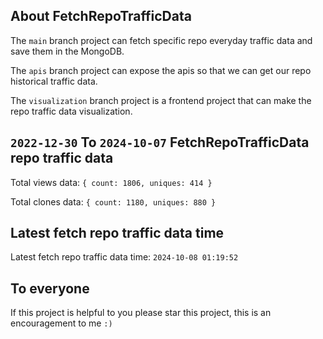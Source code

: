 ## About FetchRepoTrafficData

The `main` branch project can fetch specific repo everyday traffic data and save them in the MongoDB.

The `apis` branch project can expose the apis so that we can get our repo historical traffic data.

The `visualization` branch project is a frontend project that can make the repo traffic data visualization.

## `2022-12-30` To `2024-10-07` FetchRepoTrafficData repo traffic data

Total views data: `{ count: 1806, uniques: 414 }`

Total clones data: `{ count: 1180, uniques: 880 }`

## Latest fetch repo traffic data time

Latest fetch repo traffic data time: `2024-10-08 01:19:52`

## To everyone

If this project is helpful to you please star this project, this is an encouragement to me `:)`



